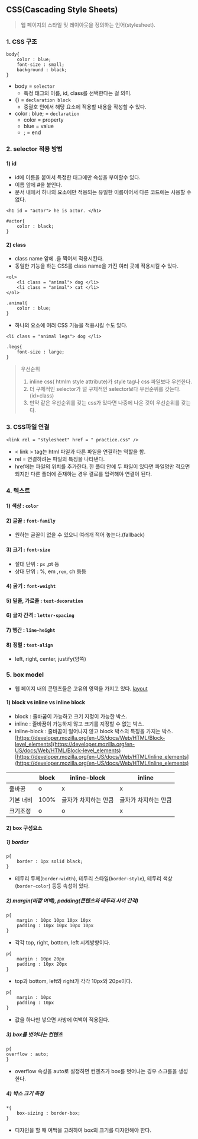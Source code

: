 ## CSS(Cascading Style Sheets)
> 웹 페이지의 스타일 및 레이아웃을 정의하는 언어(stylesheet).

### 1. CSS 구조
```
body{
    color : blue;
    font-size : small;
    background : black;
}
```
- body = `selector`
    - 특정 태그의 이름, id, class를 선택한다는 걸 의미.
- {} = `declaration block`
    - 중괄호 안에서 해당 요소에 적용할 내용을 작성할 수 있다.
- color : blue; = `declaration`
    - color = property
    - blue = value
    - ; = end
### 2. selector 적용 방법
#### 1) id
- id에 이름을 붙여서 특정한 태그에만 속성을 부여할수 있다.
- 이름 앞에 #을 붙인다.
- 문서 내에서 하나의 요소에만 적용되는 유일한 이름이어서 다른 코드에는 사용할 수 없다.
```
<h1 id = "actor"> he is actor. </h1>
```
```
#actor{
    color : black;
}
```
#### 2) class
- class name 앞에 .을 찍어서 적용시킨다.
- 동일한 기능을 하는 CSS를 class name을 가진 여러 곳에 적용시킬 수 있다.
```
<ol>
    <li class = "animal"> dog </li>
    <li class = "animal"> cat </li>
</ol>    
```
```
.animal{
    color : blue;
}
```
- 하나의 요소에 여러 CSS 기능을 적용시킬 수도 있다.
```
<li class = "animal legs"> dog </li>
```
```
.legs{
    font-size : large;
}
```

> 우선순위
> 1. inline css( htmlm style attribute)가 style tag나 css 파일보다 우선한다.
> 2. 더 구체적인 selector가 덜 구체적인 selector보다 우선순위를 갖는다. (id>class)
> 3. 만약 같은 우선순위를 갖는 css가 있다면 나중에 나온 것이 우선순위를 갖는다.


### 3. CSS파일 연결
```
<link rel = "stylesheet" href = " practice.css" />
```
- < link > tag는 html 파일과 다른 파일을 연결하는 역할을 함.
- rel = 연결하려는 파일의 특징을 나타낸다.
- href에는 파일의 위치를 추가한다. 한 폴더 안에 두 파일이 있다면 파일명만 적으면 되지만 다른 폴더에 존재하는 경우 결로를 입력해야 연결이 된다.



### 4. 텍스트
#### 1) 색상 : `color`
#### 2) 글꼴 : `font-family`
- 원하는 글꼴이 없을 수 있으니 여러개 적어 놓는다.(fallback)
#### 3) 크기 : `font-size`
- 절대 단위 : `px` ,pt 등
- 상대 단위 : %, em ,`rem`, ch 등등
#### 4) 굵기 : `font-weight`
#### 5) 밑줄, 가로줄 : `text-decoration`
#### 6) 글자 간격 : `letter-spacing`
#### 7) 행간 : `line-height`
#### 8) 정렬 : `text-align`
- left, right, center, justify(양쪽)

### 5. box model
- 웹 페이지 내의 콘텐츠들은 고유의 영역을 가지고 있다.
[layout](http://tcpschool.com/html/html_space_layouts)
#### 1) block vs inline vs inline block
- block : 줄바꿈이 가능하고 크기 지정이 가능한 박스.
- inline : 줄바꿈이 가능하지 않고 크기를 지정할 수 없는 박스.
- inline-block : 줄바꿈이 일어나지 않고 block 박스의 특징을 가지는 박스.
[https://developer.mozilla.org/en-US/docs/Web/HTML/Block-level_elements](https://developer.mozilla.org/en-US/docs/Web/HTML/Block-level_elements)
[https://developer.mozilla.org/en-US/docs/Web/HTML/inline_elements](https://developer.mozilla.org/en-US/docs/Web/HTML/inline_elements)

|    |block|inline-block|inline|
|----|-----|------------|-------|
|줄바꿈|o   |    x       |  x     |
|기본 너비|100%|글자가 차지하는 만큼|글자가 차지하는 만큼|
|크기조정|o|o|x|
####  2) box 구성요소
##### 1) border
```
p{
    border : 1px solid black;
}
```
- 테두리 두께(`border-width`), 테두리 스타일(`border-style`), 테두리 색상(`border-color`) 등등 속성이 있다.
##### 2) margin(바깥 여백), padding(콘텐츠와 테두리 사이 간격)
```
p{
    margin : 10px 10px 10px 10px
    padding : 10px 10px 10px 10px
}
```
- 각각 top, right, bottom, left 시계방향이다.

```
p{
    margin : 10px 20px 
    padding : 10px 20px 
}
```
- top과 bottom, left와 right가 각각 10px와 20px이다.
```
p{
    margin : 10px  
    padding : 10px  
}
```
- 값을 하나만 넣으면 사방에 여백이 적용된다.

##### 3) box를 벗어나는 컨텐츠
```
p{
overflow : auto;    
}
```
- overflow 속성을 auto로 설정하면 컨첸츠가 box를 벗어나는 경우 스크롤을 생성한다.

##### 4) 박스 크기 측정
```
*{
    box-sizing : border-box;
}
```
- 디자인을 할 때 여백을 고려하여 box의 크기를 디자인해야 한다.
